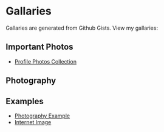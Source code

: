 # Gallaries

Gallaries are generated from Github Gists. View my gallaries:

## Important Photos

- [Profile Photos Collection](profile_photos.md)

## Photography

## Examples

- [Photography Example](c85aa7a6f41fd8878005fb40b1b87d0b.md)
- [Internet Image](1b956985d132fd63d9453affd43f2f56.md)
